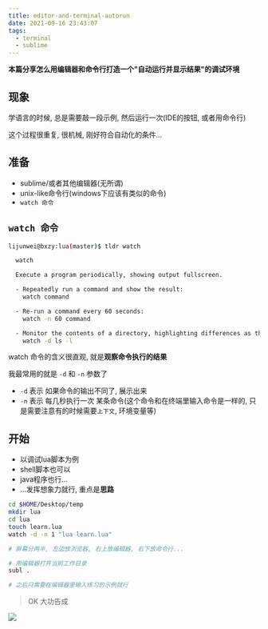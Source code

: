 ```yaml
---
title: editor-and-terminal-autorun
date: 2021-09-16 23:43:07
tags:
  - terminal
  - sublime
---
```


__本篇分享怎么用编辑器和命令行打造一个"自动运行并显示结果"的调试环境__

## 现象

学语言的时候, 总是需要敲一段示例, 然后运行一次(IDE的按钮, 或者用命令行)

这个过程很重复, 很机械, 刚好符合自动化的条件...

## 准备

+ sublime/或者其他编辑器(无所谓)
+ unix-like命令行(windows下应该有类似的命令)
+ `watch 命令`

## `watch 命令`

```bash
lijunwei@bxzy:lua(master)$ tldr watch

  watch

  Execute a program periodically, showing output fullscreen.

  - Repeatedly run a command and show the result:
    watch command

  - Re-run a command every 60 seconds:
    watch -n 60 command

  - Monitor the contents of a directory, highlighting differences as they appear:
    watch -d ls -l
```

watch 命令的含义很直观, 就是**观察命令执行的结果**

我最常用的就是 `-d` 和 `-n` 参数了

+ `-d` 表示 如果命令的输出不同了, 展示出来
+ `-n` 表示 每几秒执行一次 某条命令(这个命令和在终端里输入命令是一样的, 只是需要注意有的时候需要`上下文`, 环境变量等)

## 开始

+ 以调试lua脚本为例
+ shell脚本也可以
+ java程序也行...
+ ...发挥想象力就行, 重点是**思路**

```bash
cd $HOME/Desktop/temp
mkdir lua
cd lua
touch learn.lua
watch -d -n 1 "lua learn.lua"

# 屏幕分两半, 左边放浏览器, 右上放编辑器, 右下放命令行...

# 用编辑器打开当前工作目录
subl .

# 之后只需要在编辑器里输入练习的示例就行
```
> OK 大功告成

![](images/editor-and-terminal-autorun/flow-learn.png)

